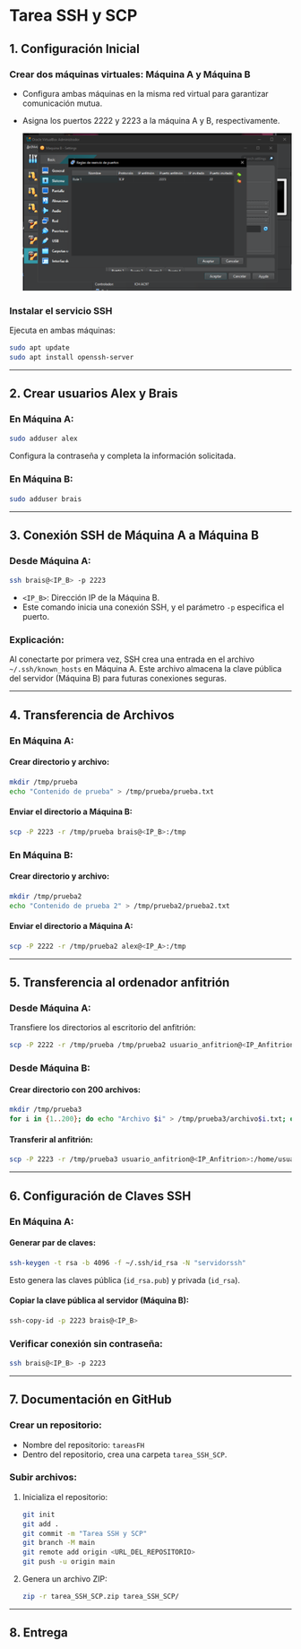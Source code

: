 # Tarea SSH y SCP

## **1. Configuración Inicial**

### Crear dos máquinas virtuales: Máquina A y Máquina B
- Configura ambas máquinas en la misma red virtual para garantizar comunicación mutua.
- Asigna los puertos 2222 y 2223 a la máquina A y B, respectivamente.

  ![imagenes](imagenes/Captura1.png)

### Instalar el servicio SSH
Ejecuta en ambas máquinas:
```bash
sudo apt update
sudo apt install openssh-server
```

---

## **2. Crear usuarios Alex y Brais**

### En Máquina A:
```bash
sudo adduser alex
```
Configura la contraseña y completa la información solicitada.

### En Máquina B:
```bash
sudo adduser brais
```

---

## **3. Conexión SSH de Máquina A a Máquina B**

### Desde Máquina A:
```bash
ssh brais@<IP_B> -p 2223
```
- `<IP_B>`: Dirección IP de la Máquina B.
- Este comando inicia una conexión SSH, y el parámetro `-p` especifica el puerto.

### Explicación:
Al conectarte por primera vez, SSH crea una entrada en el archivo `~/.ssh/known_hosts` en Máquina A. Este archivo almacena la clave pública del servidor (Máquina B) para futuras conexiones seguras.

---

## **4. Transferencia de Archivos**

### En Máquina A:
#### Crear directorio y archivo:
```bash
mkdir /tmp/prueba
echo "Contenido de prueba" > /tmp/prueba/prueba.txt
```
#### Enviar el directorio a Máquina B:
```bash
scp -P 2223 -r /tmp/prueba brais@<IP_B>:/tmp
```

### En Máquina B:
#### Crear directorio y archivo:
```bash
mkdir /tmp/prueba2
echo "Contenido de prueba 2" > /tmp/prueba2/prueba2.txt
```
#### Enviar el directorio a Máquina A:
```bash
scp -P 2222 -r /tmp/prueba2 alex@<IP_A>:/tmp
```

---

## **5. Transferencia al ordenador anfitrión**

### Desde Máquina A:
Transfiere los directorios al escritorio del anfitrión:
```bash
scp -P 2222 -r /tmp/prueba /tmp/prueba2 usuario_anfitrion@<IP_Anfitrion>:/home/usuario_anfitrion/Escritorio
```

### Desde Máquina B:
#### Crear directorio con 200 archivos:
```bash
mkdir /tmp/prueba3
for i in {1..200}; do echo "Archivo $i" > /tmp/prueba3/archivo$i.txt; done
```
#### Transferir al anfitrión:
```bash
scp -P 2223 -r /tmp/prueba3 usuario_anfitrion@<IP_Anfitrion>:/home/usuario_anfitrion/Escritorio
```

---

## **6. Configuración de Claves SSH**

### En Máquina A:
#### Generar par de claves:
```bash
ssh-keygen -t rsa -b 4096 -f ~/.ssh/id_rsa -N "servidorssh"
```
Esto genera las claves pública (`id_rsa.pub`) y privada (`id_rsa`).

#### Copiar la clave pública al servidor (Máquina B):
```bash
ssh-copy-id -p 2223 brais@<IP_B>
```

### Verificar conexión sin contraseña:
```bash
ssh brais@<IP_B> -p 2223
```

---

## **7. Documentación en GitHub**

### Crear un repositorio:
- Nombre del repositorio: `tareasFH`
- Dentro del repositorio, crea una carpeta `tarea_SSH_SCP`.

### Subir archivos:
1. Inicializa el repositorio:
   ```bash
   git init
   git add .
   git commit -m "Tarea SSH y SCP"
   git branch -M main
   git remote add origin <URL_DEL_REPOSITORIO>
   git push -u origin main
   ```

2. Genera un archivo ZIP:
   ```bash
   zip -r tarea_SSH_SCP.zip tarea_SSH_SCP/
   ```

---

## **8. Entrega**


